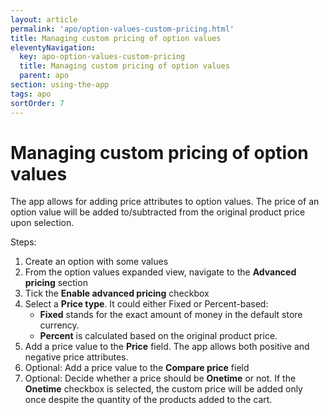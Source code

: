 ```yaml
---
layout: article
permalink: 'apo/option-values-custom-pricing.html'
title: Managing custom pricing of option values
eleventyNavigation:
  key: apo-option-values-custom-pricing
  title: Managing custom pricing of option values
  parent: apo
section: using-the-app
tags: apo
sortOrder: 7
---
```


# Managing custom pricing of option values

The app allows for adding price attributes to option values. The price of an option value will be added to/subtracted from the original product price upon selection. 

Steps:

1. Create an option with some values
1. From the option values expanded view, navigate to the **Advanced pricing** section
1. Tick the **Enable advanced pricing** checkbox
1. Select a **Price type**. It could either Fixed or Percent-based:
   - **Fixed** stands for the exact amount of money in the default store currency.
   - **Percent** is calculated based on the original product price.
1. Add a price value to the **Price** field. The app allows both positive and negative price attributes.
1. Optional: Add a price value to the **Compare price** field
1. Optional: Decide whether a price should be **Onetime** or not. If the **Onetime** checkbox is selected, the custom price will be added only once despite the quantity of the products added to the cart.
